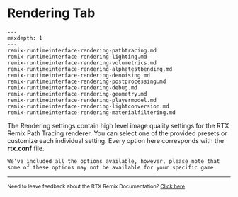 # Rendering Tab

```{toctree}
---
maxdepth: 1
---
remix-runtimeinterface-rendering-pathtracing.md
remix-runtimeinterface-rendering-lighting.md
remix-runtimeinterface-rendering-volumetrics.md
remix-runtimeinterface-rendering-alphatestbending.md
remix-runtimeinterface-rendering-denoising.md
remix-runtimeinterface-rendering-postprocessing.md
remix-runtimeinterface-rendering-debug.md
remix-runtimeinterface-rendering-geometry.md
remix-runtimeinterface-rendering-playermodel.md
remix-runtimeinterface-rendering-lightconversion.md
remix-runtimeinterface-rendering-materialfiltering.md
```

The Rendering settings contain high level image quality settings for the RTX Remix Path Tracing renderer. You can select
one of the provided presets or customize each individual setting. Every option here corresponds with the **rtx.conf**
file.

```{warning}
We’ve included all the options available, however, please note that some of these options may not be available for your specific game.
```

***
<sub> Need to leave feedback about the RTX Remix Documentation?  [Click here](https://github.com/NVIDIAGameWorks/rtx-remix/issues/new?assignees=nvdamien&labels=documentation%2Cfeedback%2Ctriage&projects=&template=documentation_feedback.yml&title=%5BDocumentation+feedback%5D%3A+) </sub>
